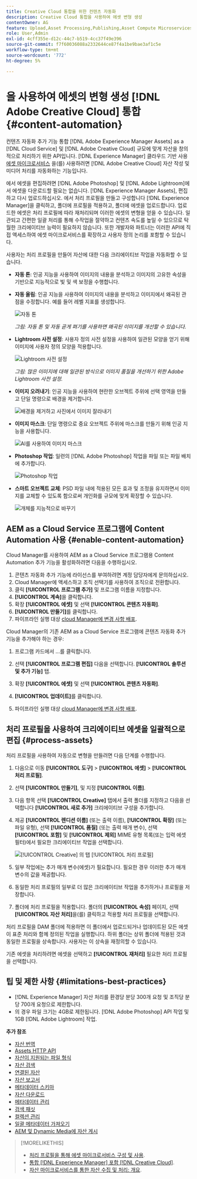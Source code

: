 ```yaml
---
title: Creative Cloud 통합을 위한 컨텐츠 자동화
description: Creative Cloud 통합을 사용하여 에셋 변형 생성
contentOwner: AG
feature: Upload,Asset Processing,Publishing,Asset Compute Microservices,Workflow
role: User,Admin
exl-id: 4cff355e-d12c-44c7-b519-4cc37f49e396
source-git-commit: f7f60036088a2332644ce87f4a1be9bae3af1c5e
workflow-type: tm+mt
source-wordcount: '772'
ht-degree: 5%

---
```


# 을 사용하여 에셋의 변형 생성 [!DNL Adobe Creative Cloud] 통합 {#content-automation}

컨텐츠 자동화 추가 기능 통합 [!DNL Adobe Experience Manager Assets] as a [!DNL Cloud Service] 및 [!DNL Adobe Creative Cloud] 규모에 맞게 자산을 창의적으로 처리하기 위한 API입니다. [!DNL Experience Manager] 클라우드 기반 사용 [에셋 마이크로서비스](/help/assets/asset-microservices-overview.md) 을(를) 사용하려면 [!DNL Adobe Creative Cloud] 자산 작성 및 미디어 처리를 자동화하는 기능입니다.

에서 에셋을 편집하려면 [!DNL Adobe Photoshop] 및 [!DNL Adobe Lightroom]에서 에셋을 다운로드할 필요는 없습니다. [!DNL Experience Manager Assets], 편집하고 다시 업로드하십시오. 에서 처리 프로필을 만들고 구성합니다 [!DNL Experience Manager]을 클릭하고, 폴더에 프로필을 적용하고, 폴더에 에셋을 업로드합니다. 업로드한 에셋은 처리 프로필에 따라 재처리되며 이러한 에셋의 변형을 얻을 수 있습니다. 일관되고 간편한 일괄 처리를 통해 수작업을 절약하고 컨텐츠 속도를 높일 수 있으므로 탁월한 크리에이티브 능력이 필요하지 않습니다. 또한 개발자와 파트너는 이러한 API에 직접 액세스하여 에셋 마이크로서비스를 확장하고 사용자 정의 논리를 포함할 수 있습니다.

사용자는 처리 프로필을 만들어 자산에 대한 다음 크리에이티브 작업을 자동화할 수 있습니다.

* **자동 톤**: 인공 지능을 사용하여 이미지의 내용을 분석하고 이미지의 고유한 속성을 기반으로 지능적으로 빛 및 색 보정을 수행합니다.

* **자동 올림**: 인공 지능을 사용하여 이미지의 내용을 분석하고 이미지에서 왜곡된 관점을 수정합니다. 예를 들어 레벨 지표를 생성합니다.

  ![자동 톤](/help/assets/assets/content-automation-autotone.png)

  *그림: 자동 톤 및 자동 곧게 펴기를 사용하면 왜곡된 이미지를 개선할 수 있습니다.*

* **Lightroom 사전 설정**: 사용자 정의 사전 설정을 사용하여 일관된 모양을 얻기 위해 이미지에 사용자 정의 모양을 적용합니다.

  ![Lightroom 사전 설정](/help/assets/assets/content-automation-lrpresets.png)

  *그림: 많은 이미지에 대해 일관된 방식으로 이미지 품질을 개선하기 위한 Adobe Lightroom 사전 설정.*

* **이미지 오려내기**: 인공 지능을 사용하여 현란한 오브젝트 주위에 선택 영역을 만들고 단일 명령으로 배경을 제거합니다.

  ![배경을 제거하고 사진에서 이미지 잘라내기](/help/assets/assets/content-automation-backgroundremove.png)

* **이미지 마스크**: 단일 명령으로 중요 오브젝트 주위에 마스크를 만들기 위해 인공 지능을 사용합니다.

  ![AI를 사용하여 이미지 마스크](/help/assets/assets/content-automation-mask.png)

* **Photoshop 작업**: 일련의 [!DNL Adobe Photoshop] 작업을 파일 또는 파일 배치에 추가합니다.

  ![Photoshop 작업](/help/assets/assets/content-automation-psactions.png)

* **스마트 오브젝트 교체**: PSD 파일 내에 적용된 모든 효과 및 조정을 유지하면서 이미지를 교체할 수 있도록 함으로써 개인화를 규모에 맞게 확장할 수 있습니다.

  ![개체를 지능적으로 바꾸기](/help/assets/assets/content-automation-objectreplace.png)

## AEM as a Cloud Service 프로그램에 Content Automation 사용 {#enable-content-automation}

Cloud Manager를 사용하여 AEM as a Cloud Service 프로그램용 Content Automation 추가 기능을 활성화하려면 다음을 수행하십시오.

1. 콘텐츠 자동화 추가 기능에 라이선스를 부여하려면 계정 담당자에게 문의하십시오.
1. Cloud Manager에 액세스하고 조직 선택기를 사용하여 조직으로 전환합니다.
1. 클릭 **[!UICONTROL 프로그램 추가]** 및 프로그램 이름을 지정합니다.
1. **[!UICONTROL 계속]**&#x200B;을 클릭합니다.
1. 확장 **[!UICONTROL 에셋]** 및 선택 **[!UICONTROL 콘텐츠 자동화]**.
1. **[!UICONTROL 만들기]**&#x200B;를 클릭합니다.
1. 파이프라인 실행 대상 [cloud Manager에 변경 사항 배포](https://experienceleague.adobe.com/docs/experience-manager-cloud-service/content/implementing/using-cloud-manager/deploy-code.html).

Cloud Manager의 기존 AEM as a Cloud Service 프로그램에 콘텐츠 자동화 추가 기능을 추가해야 하는 경우:

1. 프로그램 카드에서 ...를 클릭합니다.

1. 선택 **[!UICONTROL 프로그램 편집]** 다음을 선택합니다. **[!UICONTROL 솔루션 및 추가 기능]** 탭.

1. 확장 **[!UICONTROL 에셋]** 및 선택 **[!UICONTROL 콘텐츠 자동화]**.
1. **[!UICONTROL 업데이트]**&#x200B;를 클릭합니다.
1. 파이프라인 실행 대상 [cloud Manager에 변경 사항 배포](https://experienceleague.adobe.com/docs/experience-manager-cloud-service/content/implementing/using-cloud-manager/deploy-code.html).

## 처리 프로필을 사용하여 크리에이티브 에셋을 일괄적으로 편집 {#process-assets}

처리 프로필을 사용하여 자동으로 변형을 만들려면 다음 단계를 수행합니다.

1. 다음으로 이동 **[!UICONTROL 도구]** > **[!UICONTROL 에셋]** > **[!UICONTROL 처리 프로필]**.

1. 선택 **[!UICONTROL 만들기]**, 및 지정 **[!UICONTROL 이름]**.

1. 다음 항목 선택 **[!UICONTROL Creative]** 탭에서 출력 폴더를 지정하고 다음을 선택합니다 **[!UICONTROL 새로 추가]** 크리에이티브 구성을 추가합니다.

1. 제공 **[!UICONTROL 렌디션 이름]** (또는 출력 이름), **[!UICONTROL 확장]** (또는 파일 유형), 선택 **[!UICONTROL 품질]** (또는 출력 매개 변수), 선택 **[!UICONTROL 포함]** 및 **[!UICONTROL 제외]** MIME 유형 목록(또는 입력 에셋 필터)에서 필요한 크리에이티브 작업을 선택합니다.

   ![[!UICONTROL Creative] 의 탭 [!UICONTROL 처리 프로필]](assets/creative-processing-profile.png)

1. 일부 작업에는 추가 매개 변수(에셋)가 필요합니다. 필요한 경우 이러한 추가 매개 변수의 값을 제공합니다.

1. 동일한 처리 프로필의 일부로 더 많은 크리에이티브 작업을 추가하거나 프로필을 저장합니다.

1. 폴더에 처리 프로필을 적용합니다. 폴더의 **[!UICONTROL 속성]** 페이지, 선택 **[!UICONTROL 자산 처리]**&#x200B;을(를) 클릭하고 적용할 처리 프로필을 선택합니다.

처리 프로필을 DAM 폴더에 적용하면 이 폴더에서 업로드되거나 업데이트된 모든 에셋이 표준 처리와 함께 정의된 작업을 실행합니다. 하위 폴더는 상위 폴더에 적용된 것과 동일한 프로필을 상속합니다. 사용자는 이 상속을 재정의할 수 있습니다.

기존 에셋을 처리하려면 에셋을 선택하고 **[!UICONTROL 재처리]** 필요한 처리 프로필을 선택합니다.

## 팁 및 제한 사항 {#limitations-best-practices}

* [!DNL Experience Manager] 자산 처리를 환경당 분당 300개 요청 및 조직당 분당 700개 요청으로 제한합니다.
* 의 경우 파일 크기는 4GB로 제한됩니다. [!DNL Adobe Photoshop] API 작업 및 1GB [!DNL Adobe Lightroom] 작업.

**추가 참조**

* [자산 번역](translate-assets.md)
* [Assets HTTP API](mac-api-assets.md)
* [자산이 지원되는 파일 형식](file-format-support.md)
* [자산 검색](search-assets.md)
* [연결된 자산](use-assets-across-connected-assets-instances.md)
* [자산 보고서](asset-reports.md)
* [메타데이터 스키마](metadata-schemas.md)
* [자산 다운로드](download-assets-from-aem.md)
* [메타데이터 관리](manage-metadata.md)
* [검색 패싯](search-facets.md)
* [컬렉션 관리](manage-collections.md)
* [일괄 메타데이터 가져오기](metadata-import-export.md)
* [AEM 및 Dynamic Media에 자산 게시](/help/assets/publish-assets-to-aem-and-dm.md)

>[!MORELIKETHIS]
>
>* [처리 프로필을 통해 에셋 마이크로서비스 구성 및 사용](/help/assets/asset-microservices-configure-and-use.md).
>* [통합 [!DNL Experience Manager] 포함 [!DNL Creative Cloud]](/help/assets/aem-cc-integration-best-practices.md).
>* [자산 마이크로서비스를 통한 자산 수집 및 처리: 개요](/help/assets/asset-microservices-overview.md).
